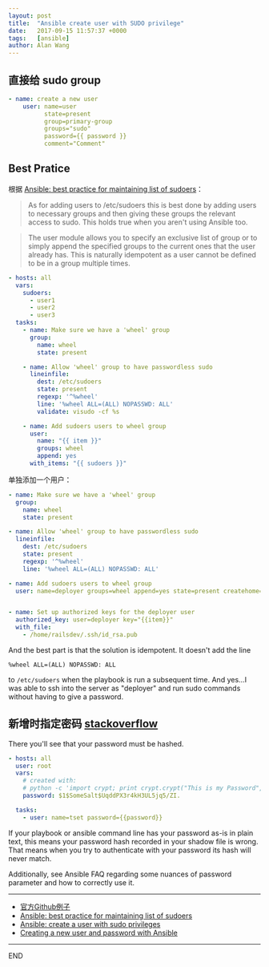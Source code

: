 ```yaml
---
layout: post
title:  "Ansible create user with SUDO privilege"
date:   2017-09-15 11:57:37 +0000
tags:   [ansible]
author: Alan Wang
---
```

## 直接给 sudo group

```yml
- name: create a new user
    user: name=user
          state=present
          group=primary-group
          groups="sudo"
          password={{ password }}
          comment="Comment"
```

## Best Pratice

根据 [Ansible: best practice for maintaining list of sudoers](https://stackoverflow.com/questions/33359404/ansible-best-practice-for-maintaining-list-of-sudoers)：　

> As for adding users to /etc/sudoers this is best done by adding users to necessary groups and then giving these groups the relevant access to sudo. This holds true when you aren't using Ansible too.

> The user module allows you to specify an exclusive list of group or to simply append the specified groups to the current ones that the user already has. This is naturally idempotent as a user cannot be defined to be in a group multiple times.

```yml
- hosts: all
  vars:
    sudoers:
      - user1
      - user2
      - user3
  tasks:
    - name: Make sure we have a 'wheel' group
      group:
        name: wheel
        state: present

    - name: Allow 'wheel' group to have passwordless sudo
      lineinfile:
        dest: /etc/sudoers
        state: present
        regexp: '^%wheel'
        line: '%wheel ALL=(ALL) NOPASSWD: ALL'
        validate: visudo -cf %s

    - name: Add sudoers users to wheel group
      user:
        name: "{{ item }}"
        groups: wheel
        append: yes
      with_items: "{{ sudoers }}"
```

单独添加一个用户：
```yml
- name: Make sure we have a 'wheel' group
  group:
    name: wheel
    state: present

- name: Allow 'wheel' group to have passwordless sudo
  lineinfile:
    dest: /etc/sudoers
    state: present
    regexp: '^%wheel'
    line: '%wheel ALL=(ALL) NOPASSWD: ALL'

- name: Add sudoers users to wheel group
  user: name=deployer groups=wheel append=yes state=present createhome=yes


- name: Set up authorized keys for the deployer user
  authorized_key: user=deployer key="{{item}}"
  with_file:
    - /home/railsdev/.ssh/id_rsa.pub
```
And the best part is that the solution is idempotent. It doesn't add the line

```shell
%wheel ALL=(ALL) NOPASSWD: ALL
```

to `/etc/sudoers` when the playbook is run a subsequent time. And yes...I was able to ssh into the server as "deployer" and run sudo commands without having to give a password.

## 新增时指定密码 [stackoverflow](https://stackoverflow.com/questions/19292899/creating-a-new-user-and-password-with-ansible)

There you'll see that your password must be hashed.
```yaml
- hosts: all
  user: root
  vars:
    # created with:
    # python -c 'import crypt; print crypt.crypt("This is my Password", "$1$SomeSalt$")'
    password: $1$SomeSalt$UqddPX3r4kH3UL5jq5/ZI.

  tasks:
    - user: name=tset password={{password}}
```
If your playbook or ansible command line has your password as-is in plain text, this means your password hash recorded in your shadow file is wrong. That means when you try to authenticate with your password its hash will never match.

Additionally, see Ansible FAQ regarding some nuances of password parameter and how to correctly use it.

---
- [官方Github例子](https://github.com/ansible/ansible-examples/blob/master/language_features/user_commands.yml)
- [Ansible: best practice for maintaining list of sudoers](https://stackoverflow.com/questions/33359404/ansible-best-practice-for-maintaining-list-of-sudoers)
- [Ansible: create a user with sudo privileges](https://stackoverflow.com/questions/37333305/ansible-create-a-user-with-sudo-privileges)
- [Creating a new user and password with Ansible](https://stackoverflow.com/questions/19292899/creating-a-new-user-and-password-with-ansible)
---
END
